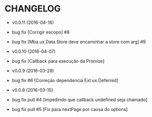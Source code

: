 CHANGELOG
===================

* v0.0.11 (2016-04-16)

 * bug fix [Corrigir escopo] #8
 * bug fix [Mba.ux.Data.Store deve encaminhar a store com arg] #9

* v0.0.10 (2016-04-07)

 * bug fix [Callback para execução da Promise]

* v0.0.9 (2016-03-28)

 * bug fix #6 [Correção dependencia Ext.ux.Deferred]

* v0.0.8 (2016-03-15)

 * bug fix pull #4 [Impedindo que callback undefined seja chamado]
 * bug fix pull #5 [Fix para nextPage por causa do options]